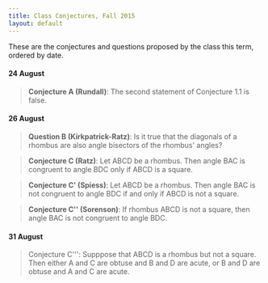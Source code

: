 ```yaml
---
title: Class Conjectures, Fall 2015
layout: default
---
```


These are the conjectures and questions proposed by the class this term,
ordered by date.

#### 24 August

>  **Conjecture A (Rundall)**: The second statement of Conjecture 1.1 is false.

#### 26 August

>  **Question B (Kirkpatrick-Ratz)**: Is it true that the diagonals of a
>  rhombus are also angle bisectors of the rhombus' angles?

>  **Conjecture C (Ratz)**: Let ABCD be a rhombus. Then angle BAC is
>  congruent to angle BDC only if ABCD is a square.

>  **Conjecture C' (Spiess)**: Let ABCD be a rhombus. Then angle BAC is not
>  congruent to angle BDC if and only if ABCD is not a square.

>  **Conjecture C'' (Sorenson)**: If rhombus ABCD is not a square, then
>  angle BAC is not congruent to angle BDC.

#### 31 August

> Conjecture C''': Supppose that ABCD is a rhombus but not a square. Then either A and C are obtuse and B and D are acute, or B and D are obtuse and A and C are acute.